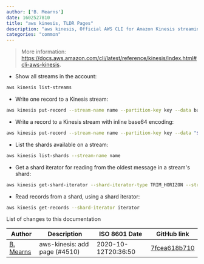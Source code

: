 ```yaml
---
author: ['B. Mearns']
date: 1602527810
title: "aws kinesis, TLDR Pages"
description: "aws kinesis, Official AWS CLI for Amazon Kinesis streaming data services."
categories: "common"
---
```

> More information: <https://docs.aws.amazon.com/cli/latest/reference/kinesis/index.html#cli-aws-kinesis>.

- Show all streams in the account:

```bash
aws kinesis list-streams
```

- Write one record to a Kinesis stream:

```bash
aws kinesis put-record --stream-name name --partition-key key --data base64_encoded_message
```

- Write a record to a Kinesis stream with inline base64 encoding:

```bash
aws kinesis put-record --stream-name name --partition-key key --data "$( echo "my raw message" | base64 )"
```

- List the shards available on a stream:

```bash
aws kinesis list-shards --stream-name name
```

- Get a shard iterator for reading from the oldest message in a stream's shard:

```bash
aws kinesis get-shard-iterator --shard-iterator-type TRIM_HORIZON --stream-name name --shard-id id
```

- Read records from a shard, using a shard iterator:

```bash
aws kinesis get-records --shard-iterator iterator
```
List of changes to this documentation


Author | Description | ISO 8601 Date | GitHub link
------|-----|-----|-----
[B. Mearns](mailto:mearns@users.noreply.github.com) | aws-kinesis: add page (#4510) | 2020-10-12T20:36:50 | [7fcea618b710](https://github.com/tldr-pages/tldr/commit/7fcea618b7109e9a5db84a17cf9a0ece2383ce79)

